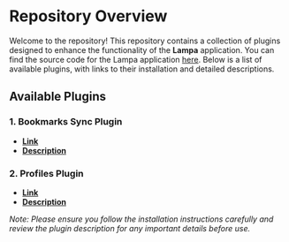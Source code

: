 # Repository Overview

Welcome to the repository! This repository contains a collection of plugins designed to enhance the functionality of the **Lampa** application. You can find the source code for the Lampa application [here](https://github.com/yumata/lampa-source). Below is a list of available plugins, with links to their installation and detailed descriptions.

## Available Plugins

### 1. **Bookmarks Sync Plugin**
- **[Link](https://levende.github.io/lampa-plugins/bookmarks-sync.js)**
- **[Description](https://levende.github.io/lampa-plugins/docs/bookmarks-sync.md)**

### 2. **Profiles Plugin**
- **[Link](https://levende.github.io/lampa-plugins/profiles.js)**
- **[Description](https://levende.github.io/lampa-plugins/docs/profiles.md)**

*Note: Please ensure you follow the installation instructions carefully and review the plugin description for any important details before use.*
